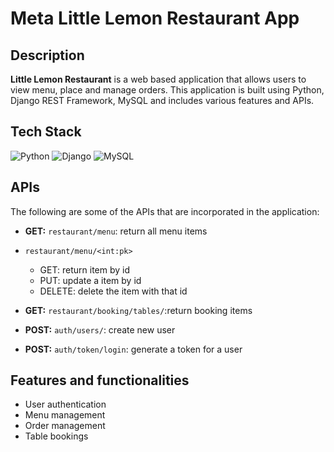# Meta Little Lemon Restaurant App

## Description

<b>Little Lemon Restaurant</b> is a web based application that allows users to view menu, place and manage orders. This application is built using Python, Django REST Framework, MySQL and includes various features and APIs.

## Tech Stack

<div align="left">
<img alt="Python" src="https://img.shields.io/badge/python-%23E34F26.svg?style=for-the-badge&logo=python&logoColor=white"/>
<img alt="Django" src="https://img.shields.io/badge/django-%231572B6.svg?style=for-the-badge&logo=django&logoColor=white"/> 
<img alt="MySQL" src="https://img.shields.io/badge/mysql-%234ea94b.svg?style=for-the-badge&logo=mysql&logoColor=white"/>
</div>

## APIs

The following are some of the APIs that are incorporated in the application:

- **GET:** `restaurant/menu`: return all menu items

- `restaurant/menu/<int:pk>`

  - GET: return item by id
  - PUT: update a item by id
  - DELETE: delete the item with that id

- **GET:** `restaurant/booking/tables/`:return booking items

- **POST:** `auth/users/`: create new user

- **POST:** `auth/token/login`: generate a token for a user


## Features and functionalities

* User authentication
* Menu management
* Order management
* Table bookings
